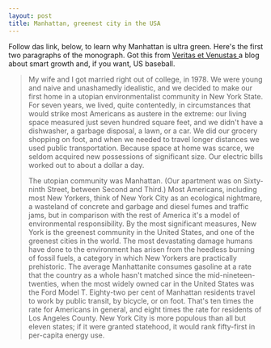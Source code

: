 ```yaml
---
layout: post
title: Manhattan, greenest city in the USA 
---
```

<p>Follow das link, below, to learn why Manhattan is ultra green. Here's the first two paragraphs of the monograph. Got this from <a href="http://massengale.typepad.com/venustas/">Veritas et Venustas </a>a blog about smart growth and, if you want, US baseball. </p><blockquote><p>My wife and I got married right out of college, in 1978. We were young and naive and unashamedly idealistic, and we decided to make our first home in a utopian environmentalist community in New York State. For seven years, we lived, quite contentedly, in circumstances that would strike most Americans as austere in the extreme: our living space measured just seven hundred square feet, and we didn't have a dishwasher, a garbage disposal, a lawn, or a car. We did our grocery shopping on foot, and when we needed to travel longer distances we used public transportation. Because space at home was scarce, we seldom acquired new possessions of significant size. Our electric bills worked out to about a dollar a day. </p><p>The utopian community was Manhattan. (Our apartment was on Sixty-ninth Street, between Second and Third.) Most Americans, including most New Yorkers, think of New York City as an ecological nightmare, a wasteland of concrete and garbage and diesel fumes and traffic jams, but in comparison with the rest of America it's a model of environmental responsibility. By the most significant measures, New York is the greenest community in the United States, and one of the greenest cities in the world. The most devastating damage humans have done to the environment has arisen from the heedless burning of fossil fuels, a category in which New Yorkers are practically prehistoric. The average Manhattanite consumes gasoline at a rate that the country as a whole hasn't matched since the mid-nineteen-twenties, when the most widely owned car in the United States was the Ford Model T. Eighty-two per cent of Manhattan residents travel to work by public transit, by bicycle, or on foot. That's ten times the rate for Americans in general, and eight times the rate for residents of Los Angeles County. New York City is more populous than all but eleven states; if it were granted statehood, it would rank fifty-first in per-capita energy use. </p></blockquote>
